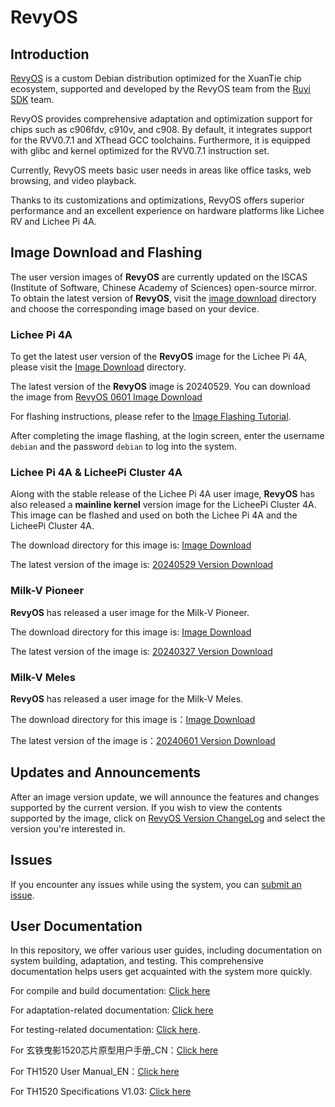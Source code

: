 # RevyOS

## Introduction

[RevyOS](https://github.com/revyos)  is a custom Debian distribution optimized for the XuanTie chip ecosystem, supported and developed by the RevyOS team from the [Ruyi SDK](https://github.com/ruyisdk) team.

RevyOS provides comprehensive adaptation and optimization support for chips such as c906fdv, c910v, and c908. By default, it integrates support for the RVV0.7.1 and XThead GCC toolchains. Furthermore, it is equipped with glibc and kernel optimized for the RVV0.7.1 instruction set.

Currently, RevyOS meets basic user needs in areas like office tasks, web browsing, and video playback.

Thanks to its customizations and optimizations, RevyOS offers superior performance and an excellent experience on hardware platforms like Lichee RV and Lichee Pi 4A.

## Image Download and Flashing

The user version images of __RevyOS__ are currently updated on the ISCAS (Institute of Software, Chinese Academy of Sciences) open-source mirror. To obtain the latest version of __RevyOS__, visit the [image download](https://mirror.iscas.ac.cn/revyos/extra/images/) directory and choose the corresponding image based on your device.

### Lichee Pi 4A

To get the latest user version of the __RevyOS__ image for the Lichee Pi 4A, please visit the [Image Download](https://mirror.iscas.ac.cn/revyos/extra/images/lpi4a/) directory.

The latest version of the __RevyOS__ image is 20240529. You can download the image from [RevyOS 0601 Image Download](https://mirror.iscas.ac.cn/revyos/extra/images/lpi4a/20240601/)

For flashing instructions, please refer to the [Image Flashing Tutorial](https://wiki.sipeed.com/hardware/zh/lichee/th1520/lpi4a/4_burn_image.html#%E6%89%B9%E9%87%8F%E7%83%A7%E5%BD%95).

After completing the image flashing, at the login screen, enter the username `debian` and the password `debian` to log into the system.

### Lichee Pi 4A & LicheePi Cluster 4A

Along with the stable release of the Lichee Pi 4A user image, __RevyOS__ has also released a __mainline kernel__ version image for the LicheePi Cluster 4A. This image can be flashed and used on both the Lichee Pi 4A and the LicheePi Cluster 4A.

The download directory for this image is: [Image Download](https://mirror.iscas.ac.cn/revyos/extra/images/lpi4amain/)

The latest version of the image is: [20240529 Version Download](https://github.com/revyos/mkimg-th1520/releases/tag/20240529)

### Milk-V Pioneer

__RevyOS__ has released a user image for the Milk-V Pioneer.

The download directory for this image is: [Image Download](https://mirror.iscas.ac.cn/revyos/extra/images/sg2042/)

The latest version of the image is: [20240327 Version Download](https://mirror.iscas.ac.cn/revyos/extra/images/sg2042/20240327/)

### Milk-V Meles

__RevyOS__ has released a user image for the Milk-V Meles.

The download directory for this image is：[Image Download](https://mirror.iscas.ac.cn/revyos/extra/images/meles/)

The latest version of the image is：[20240601 Version Download](https://mirror.iscas.ac.cn/revyos/extra/images/meles/20240601/)

## Updates and Announcements

After an image version update, we will announce the features and changes supported by the current version. If you wish to view the contents supported by the image, click on [RevyOS Version ChangeLog](https://github.com/ruyisdk/revyos/tree/main/Change%20Log) and select the version you're interested in.

## Issues

If you encounter any issues while using the system, you can [submit an issue](https://github.com/revyos/revyos/issues).

## User Documentation

In this repository, we offer various user guides, including documentation on system building, adaptation, and testing. This comprehensive documentation helps users get acquainted with the system more quickly.

For compile and build documentation: [Click here](https://github.com/ruyisdk/revyos/tree/main/Build)

For adaptation-related documentation: [Click here](https://github.com/ruyisdk/revyos/tree/main/Adaptation)

For testing-related documentation: [Click here](https://github.com/ruyisdk/revyos/tree/main/Test).

For 玄铁曳影1520芯片原型用户手册_CN：[Click here](https://occ-oss-prod.oss-cn-hangzhou.aliyuncs.com/resource//1697208997919/%E7%8E%84%E9%93%81%E6%9B%B3%E5%BD%B11520%E8%8A%AF%E7%89%87%E5%8E%9F%E5%9E%8B%E7%94%A8%E6%88%B7%E6%89%8B%E5%86%8C_CN.zip)

For TH1520 User Manual_EN：[Click here](https://occ-intl-prod.oss-ap-southeast-1.aliyuncs.com/resource//1698839996662/TH1520%20User%20Manual%20(1).zip)

For TH1520 Specifications V1.03: [Click here](https://occ-oss-prod.oss-cn-hangzhou.aliyuncs.com/resource/889768/1698042403122/%E6%9B%B3%E5%BD%B11520%E8%A7%84%E6%A0%BC%E4%B9%A6V1.03.pdf)
